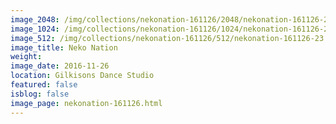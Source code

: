 ```yaml
---
image_2048: /img/collections/nekonation-161126/2048/nekonation-161126-23.jpg
image_1024: /img/collections/nekonation-161126/1024/nekonation-161126-23.jpg
image_512: /img/collections/nekonation-161126/512/nekonation-161126-23.jpg
image_title: Neko Nation
weight: 
image_date: 2016-11-26
location: Gilkisons Dance Studio
featured: false
isblog: false
image_page: nekonation-161126.html
---
```

